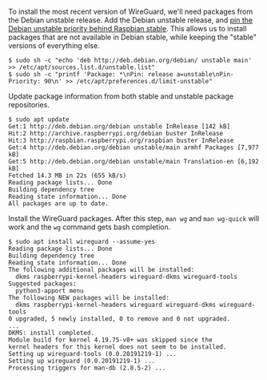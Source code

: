 To install the most recent version of WireGuard, we'll need packages from the Debian unstable release.
Add the Debian unstable release, and [pin the Debian unstable priority behind Raspbian stable](https://wiki.debian.org/AptConfiguration).
This allows us to install packages that are not available in Debian stable,
while keeping the "stable" versions of everything else.

```text
$ sudo sh -c "echo 'deb http://deb.debian.org/debian/ unstable main' >> /etc/apt/sources.list.d/unstable.list"
$ sudo sh -c "printf 'Package: *\nPin: release a=unstable\nPin-Priority: 90\n' >> /etc/apt/preferences.d/limit-unstable"
```

Update package information from both stable and unstable package repositories.
```text
$ sudo apt update
Get:1 http://deb.debian.org/debian unstable InRelease [142 kB]
Hit:2 http://archive.raspberrypi.org/debian buster InRelease
Hit:3 http://raspbian.raspberrypi.org/raspbian buster InRelease
Get:4 http://deb.debian.org/debian unstable/main armhf Packages [7,977 kB]
Get:5 http://deb.debian.org/debian unstable/main Translation-en [6,192 kB]
Fetched 14.3 MB in 22s (655 kB/s)
Reading package lists... Done
Building dependency tree
Reading state information... Done
All packages are up to date.
```

Install the WireGuard packages.
After this step, `man wg` and `man wg-quick` will work and the `wg` command gets bash completion.
```text
$ sudo apt install wireguard --assume-yes
Reading package lists... Done
Building dependency tree
Reading state information... Done
The following additional packages will be installed:
  dkms raspberrypi-kernel-headers wireguard-dkms wireguard-tools
Suggested packages:
  python3-apport menu
The following NEW packages will be installed:
  dkms raspberrypi-kernel-headers wireguard wireguard-dkms wireguard-tools
0 upgraded, 5 newly installed, 0 to remove and 0 not upgraded.
...
DKMS: install completed.
Module build for kernel 4.19.75-v8+ was skipped since the
kernel headers for this kernel does not seem to be installed.
Setting up wireguard-tools (0.0.20191219-1) ...
Setting up wireguard (0.0.20191219-1) ...
Processing triggers for man-db (2.8.5-2) ...
```
